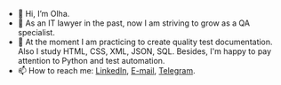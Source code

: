 - 👋 Hi, I’m Olha.
- 👀 As an IT lawyer in the past, now I am striving to grow as a QA specialist.
- 🌱 At the moment I am practicing to create quality test documentation. Also I study HTML, CSS, XML, JSON, SQL. Besides, I'm happy to pay attention to Python and test automation.
- 📫 How to reach me: 
 <a href="http://www.linkedin.com/in/olhaderkach">LinkedIn</a>, 
 <a href="http://olha.b.derkach@gmail.com">E-mail</a>, 
 <a href="http://https://t.me/helgaderkach">Telegram</a>.

<!---
OlhaDerkach/OlhaDerkach is a ✨ special ✨ repository because its `README.md` (this file) appears on your GitHub profile.
You can click the Preview link to take a look at your changes.
--->
